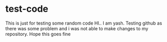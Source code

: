 # test-code
This is just for testing some random code
HI.. I am yash. Testing github as there was some problem and i was not able to make changes to my repository. Hope this goes fine
